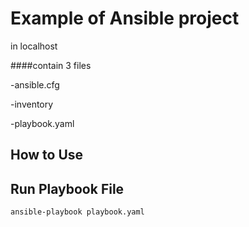 # Example of Ansible project

in localhost 


####contain 3 files

-ansible.cfg

-inventory

-playbook.yaml



## How to Use

## Run Playbook File

```sh
ansible-playbook playbook.yaml
```


